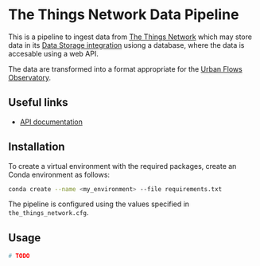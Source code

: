 # The Things Network Data Pipeline

This is a pipeline to ingest data from [The Things Network](https://www.thethingsnetwork.org/) which may store data in
its [Data Storage integration](https://www.thethingsnetwork.org/docs/applications/storage/) usiong a database, where
the data is accesable using a web API.

The data are transformed into a format appropriate for the [Urban Flows Observatory](https://urbanflows.ac.uk/).

## Useful links

* [API documentation](https://mj-ttgopaxcounter.data.thethingsnetwork.org/)

## Installation

To create a virtual environment with the required packages, create an Conda environment as follows:

```bash
conda create --name <my_environment> --file requirements.txt
```

The pipeline is configured using the values specified in `the_things_network.cfg`.

## Usage

```bash
# TODO
```
